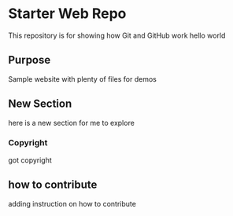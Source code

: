 # Starter Web Repo

This repository is for showing how Git and GitHub work
hello world

## Purpose

Sample website with plenty of files for demos

## New Section

here is a new section for me to explore

### Copyright

got copyright

## how to contribute
adding instruction on how to contribute